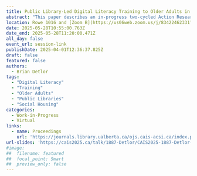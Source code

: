 ```yaml
---
title: Public Library-Led Digital Literacy Training to Older Adults in Social Housing 
abstract: "This paper describes an in-progress two-cycled Action Research investigation of public library-led digital literacy training to older adults in social housing. Prior to the first cycle, the digital literacy needs and training preferences of CityHousing Hamilton (CHH) older adults were identified. These findings were then used to design and evaluate an Android tablet training program delivered by Hamilton Public Library (HPL) to CHH older adults onsite at their CHH place of residence (Cycle One). Findings from Cycle One were then used to design and implement another iteration of onsite HPL-led tablet training to CHH seniors (Cycle Two)."
location: Rowe 1016 and [Zoom B](https://us06web.zoom.us/j/83422462331?pwd=C3h8KTen5KKaTk2rPZkFhkrqRrmOv6.1)
date: 2025-05-28T10:55:00.763Z
date_end: 2025-05-28T11:20:00.471Z
all_day: false
event_url: session-link
publishDate: 2025-04-01T12:36:37.825Z
draft: false
featured: false
authors:
  - Brian Detlor
tags:
  - "Digital Literacy" 
  - "Training"
  - "Older Adults"
  - "Public Libraries"
  - "Social Housing"
categories:
  - Work-in-Progress
  - Virtual
links:
  - name: Proceedings
    url: 'https://journals.library.ualberta.ca/ojs.cais-acsi.ca/index.php/cais-asci/article/view/1887'
url-slides: 'https://cais2025.ca/talk/1887-Detlor/CAIS2025-1887-Detlor-Slides.pdf'
#image:
##  filename: featured
##  focal_point: Smart
##  preview_only: false
---
```

